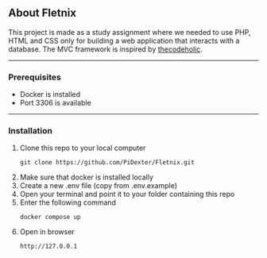 <section>
<h2>About Fletnix</h2>

This project is made as a study assignment where we needed to use PHP, HTML and CSS only for building a web application that interacts with a database.
The MVC framework is inspired by [thecodeholic](https://github.com/thecodeholic/tc-php-mvc-core).
___

<h3>Prerequisites</h3>
<ul>
<li>Docker is installed</li>
<li>Port 3306 is available</li>
</ul>

___

<h3>Installation</h3>
<ol>
<li>Clone this repo to your local computer

```
git clone https://github.com/PiDexter/Fletnix.git
```
</li>

<li>Make sure that docker is installed locally</li>
<li>Create a new .env file (copy from .env.example)</li>
<li>Open your terminal and point it to your folder containing this repo</li>
<li>Enter the following command

```
docker compose up
```
</li>
<li>Open in browser</li>

```
http://127.0.0.1
```
</ol>
</section>
